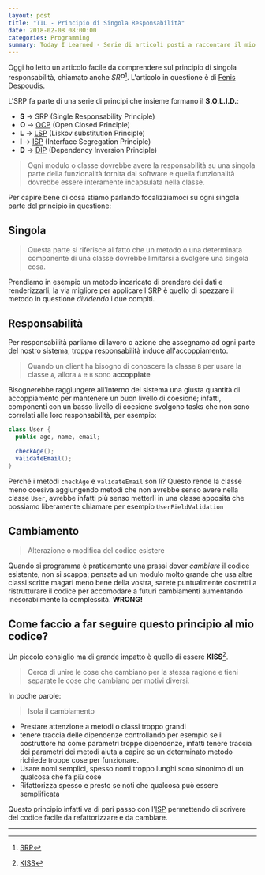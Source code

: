```yaml
---
layout: post
title: "TIL - Principio di Singola Responsabilità"
date: 2018-02-08 08:00:00
categories: Programming
summary: Today I Learned - Serie di articoli posti a raccontare il mio percorso di studio giornaliero in cui cercherò di riassumere concetti tecnici e non ~ 
---
```


Oggi ho letto un articolo facile da comprendere sul principio di singola responsabilità, chiamato anche *SRP*[^1].
L'articolo in questione è di [Fenis Despoudis](https://codeburst.io/understanding-solid-principles-single-responsibility-b7c7ec0bf80).

L'SRP fa parte di una serie di principi che insieme formano il **S.O.L.I.D.**:

* **S** -> SRP (Single Responsability Principle)
* **O** -> [OCP](https://dlion.it/til-ocp/) (Open Closed Principle)
* **L** -> [LSP](https://dlion.it/til-lsp) (Liskov substitution Principle)
* **I** -> [ISP](https://dlion.it/til-isp/) (Interface Segregation Principle)
* **D** -> [DIP](https://dlion.it/til-dip) (Dependency Inversion Principle)

> Ogni modulo o classe dovrebbe avere la responsabilità su una singola parte della funzionalità fornita dal software e quella funzionalità dovrebbe essere interamente incapsulata nella classe.

Per capire bene di cosa stiamo parlando focalizziamoci su ogni singola parte del principio in questione:


## Singola

> Questa parte si riferisce al fatto che un metodo o una determinata componente di una classe dovrebbe limitarsi a svolgere una singola cosa.

Prendiamo in esempio un metodo incaricato di prendere dei dati e renderizzarli, la via migliore per applicare l'SRP è quello di spezzare il metodo in questione *dividendo* i due compiti.


## Responsabilità

Per responsabilità parliamo di lavoro o azione che assegnamo ad ogni parte del nostro sistema, troppa responsabilità induce all'accoppiamento.

> Quando un client ha bisogno di conoscere la classe `B` per usare la classe `A`, allora `A` e `B` sono **accoppiate**

Bisognerebbe raggiungere all'interno del sistema una giusta quantità di accoppiamento per mantenere un buon livello di coesione; infatti, componenti con un basso livello di coesione svolgono tasks che non sono correlati alle loro responsabilità, per esempio:

```java
class User {
  public age, name, email;

  checkAge();
  validateEmail();
}
```

Perché i metodi `checkAge` e `validateEmail` son lì? Questo rende la classe meno coesiva aggiungendo metodi che non avrebbe senso avere nella classe `User`, avrebbe infatti più senso metterli in una classe apposita che possiamo liberamente chiamare per esempio `UserFieldValidation`


## Cambiamento

> Alterazione o modifica del codice esistere

Quando si programma è praticamente una prassi dover *cambiare* il codice esistente, non si scappa; pensate ad un modulo molto grande che usa altre classi scritte magari meno bene della vostra, sarete puntualmente costretti a ristrutturare il codice per accomodare a futuri cambiamenti aumentando inesorabilmente la complessità. **WRONG!**


## Come faccio a far seguire questo principio al mio codice?

Un piccolo consiglio ma di grande impatto è quello di essere **KISS**[^2].

> Cerca di unire le cose che cambiano per la stessa ragione e tieni separate le cose che cambiano per motivi diversi.

In poche parole:

> Isola il cambiamento

* Prestare attenzione a metodi o classi troppo grandi
* tenere traccia delle dipendenze controllando per esempio se il costruttore ha come parametri troppe dipendenze, infatti tenere traccia dei parametri dei metodi aiuta a capire se un determinato metodo richiede troppe cose per funzionare.
* Usare nomi semplici, spesso nomi troppo lunghi sono sinonimo di un qualcosa che fa più cose
* Rifattorizza spesso e presto se noti che qualcosa può essere semplificata

Questo principio infatti va di pari passo con l'[ISP](https://dlion.it/til-isp/) permettendo di scrivere del codice facile da refattorizzare e da cambiare.

---

[^1]: [SRP](https://it.wikipedia.org/wiki/Principio_di_singola_responsabilit%C3%A0)
[^2]: [KISS](https://en.wikipedia.org/wiki/KISS_principle)
